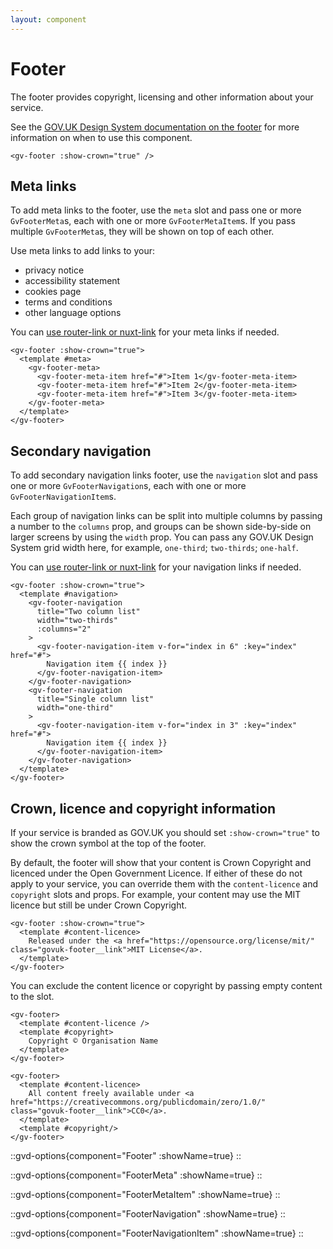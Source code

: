 ```yaml
---
layout: component
---
```


# Footer

The footer provides copyright, licensing and other information about your service.

See the [GOV.UK Design System documentation on the footer](https://design-system.service.gov.uk/components/footer/)
for more information on when to use this component.

```vue
<gv-footer :show-crown="true" />
```

## Meta links

To add meta links to the footer, use the `meta` slot and pass one or more `GvFooterMeta`s, each with one or more 
`GvFooterMetaItem`s. If you pass multiple `GvFooterMeta`s, they will be shown on top of each other.

Use meta links to add links to your:

- privacy notice
- accessibility statement
- cookies page
- terms and conditions
- other language options

You can [use router-link or nuxt-link](/get-started/using-router-link-or-nuxt-link) for your meta links if needed.

```vue
<gv-footer :show-crown="true">
  <template #meta>
    <gv-footer-meta>
      <gv-footer-meta-item href="#">Item 1</gv-footer-meta-item>
      <gv-footer-meta-item href="#">Item 2</gv-footer-meta-item>
      <gv-footer-meta-item href="#">Item 3</gv-footer-meta-item>
    </gv-footer-meta>
  </template>
</gv-footer>
```

## Secondary navigation

To add secondary navigation links footer, use the `navigation` slot and pass one or more `GvFooterNavigation`s, each 
with one or more `GvFooterNavigationItem`s.

Each group of navigation links can be split into multiple columns by passing a number to the `columns` prop, and
groups can be shown side-by-side on larger screens by using the `width` prop. You can pass any GOV.UK Design System 
grid width here, for example, `one-third`; `two-thirds`; `one-half`.

You can [use router-link or nuxt-link](/get-started/using-router-link-or-nuxt-link) for your navigation links if needed.

```vue
<gv-footer :show-crown="true">
  <template #navigation>
    <gv-footer-navigation 
      title="Two column list" 
      width="two-thirds" 
      :columns="2"
    >
      <gv-footer-navigation-item v-for="index in 6" :key="index" href="#">
        Navigation item {{ index }}
      </gv-footer-navigation-item>
    </gv-footer-navigation>
    <gv-footer-navigation 
      title="Single column list" 
      width="one-third"
    >
      <gv-footer-navigation-item v-for="index in 3" :key="index" href="#">
        Navigation item {{ index }}
      </gv-footer-navigation-item>
    </gv-footer-navigation>
  </template>
</gv-footer>
```

## Crown, licence and copyright information

If your service is branded as GOV.UK you should set `:show-crown="true"` to show the crown symbol at the top of the footer.

By default, the footer will show that your content is Crown Copyright and licenced under the Open Government Licence.
If either of these do not apply to your service, you can override them with the `content-licence` and `copyright` slots 
and props. For example, your content may use the MIT licence but still be under Crown Copyright.

```vue
<gv-footer :show-crown="true">
  <template #content-licence>
    Released under the <a href="https://opensource.org/license/mit/" class="govuk-footer__link">MIT License</a>.
  </template>
</gv-footer>
```

You can exclude the content licence or copyright by passing empty content to the slot.

```vue
<gv-footer>
  <template #content-licence />
  <template #copyright>
    Copyright © Organisation Name
  </template>
</gv-footer>
```

```vue
<gv-footer>
  <template #content-licence>
    All content freely available under <a href="https://creativecommons.org/publicdomain/zero/1.0/" class="govuk-footer__link">CC0</a>.
  </template>
  <template #copyright/>
</gv-footer>
```

::gvd-options{component="Footer" :showName=true}
::

::gvd-options{component="FooterMeta" :showName=true}
::

::gvd-options{component="FooterMetaItem" :showName=true}
::

::gvd-options{component="FooterNavigation" :showName=true}
::

::gvd-options{component="FooterNavigationItem" :showName=true}
::
